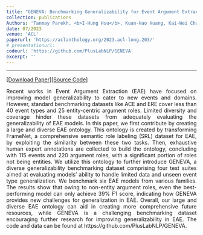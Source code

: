 ```yaml
---
title: "GENEVA: Benchmarking Generalizability for Event Argument Extraction with Hundreds of Event Types and Argument Roles"
collection: publications
Authors: 'Tanmay Parekh, <b>I-Hung Hsu</b>, Kuan-Hao Huang, Kai-Wei Chang, Nanyun Peng.'
date: 07/2023
venue: 'ACL'
paperurl: 'https://aclanthology.org/2023.acl-long.203/'
# presentationurl: 
codeurl: 'https://github.com/PlusLabNLP/GENEVA'
excerpt: ''
---
```

---
<a href='https://aclanthology.org/2023.acl-long.203/' target="_blank">[Download Paper]</a><a href='https://github.com/PlusLabNLP/GENEVA' target="_blank">[Source Code]</a>

<p align="justify">
Recent works in Event Argument Extraction (EAE) have focused on improving model generalizability to cater to new events and domains. However, standard benchmarking datasets like ACE and ERE cover less than 40 event types and 25 entity-centric argument roles. Limited diversity and coverage hinder these datasets from adequately evaluating the generalizability of EAE models. In this paper, we first contribute by creating a large and diverse EAE ontology. This ontology is created by transforming FrameNet, a comprehensive semantic role labeling (SRL) dataset for EAE, by exploiting the similarity between these two tasks. Then, exhaustive human expert annotations are collected to build the ontology, concluding with 115 events and 220 argument roles, with a significant portion of roles not being entities. We utilize this ontology to further introduce GENEVA, a diverse generalizability benchmarking dataset comprising four test suites aimed at evaluating models’ ability to handle limited data and unseen event type generalization. We benchmark six EAE models from various families. The results show that owing to non-entity argument roles, even the best-performing model can only achieve 39% F1 score, indicating how GENEVA provides new challenges for generalization in EAE. Overall, our large and diverse EAE ontology can aid in creating more comprehensive future resources, while GENEVA is a challenging benchmarking dataset encouraging further research for improving generalizability in EAE. The code and data can be found at https://github.com/PlusLabNLP/GENEVA.
</p>